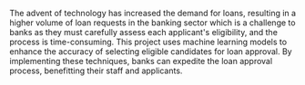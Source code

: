 The advent of technology has increased the demand for loans, resulting in a higher volume of loan requests in the banking sector which is a challenge to banks as they must carefully assess each applicant's eligibility, and the process is time-consuming.
This project uses machine learning models to enhance the accuracy of selecting eligible candidates for loan approval. By implementing these techniques, banks can expedite the loan approval process, benefitting their staff and applicants.
 
